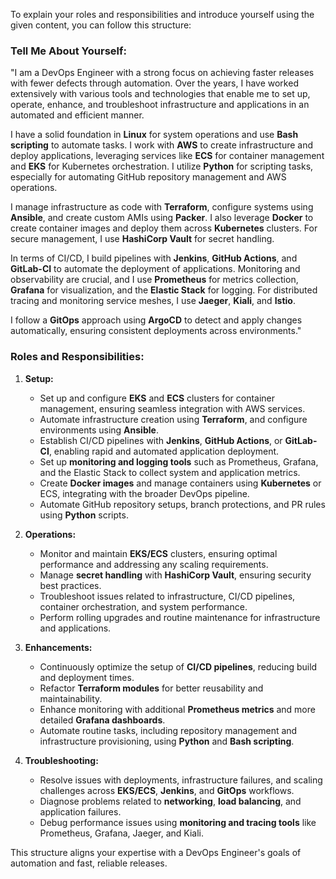 To explain your roles and responsibilities and introduce yourself using the given content, you can follow this structure:

### Tell Me About Yourself:
"I am a DevOps Engineer with a strong focus on achieving faster releases with fewer defects through automation. Over the years, I have worked extensively with various tools and technologies that enable me to set up, operate, enhance, and troubleshoot infrastructure and applications in an automated and efficient manner.

I have a solid foundation in **Linux** for system operations and use **Bash scripting** to automate tasks. I work with **AWS** to create infrastructure and deploy applications, leveraging services like **ECS** for container management and **EKS** for Kubernetes orchestration. I utilize **Python** for scripting tasks, especially for automating GitHub repository management and AWS operations.

I manage infrastructure as code with **Terraform**, configure systems using **Ansible**, and create custom AMIs using **Packer**. I also leverage **Docker** to create container images and deploy them across **Kubernetes** clusters. For secure management, I use **HashiCorp Vault** for secret handling.

In terms of CI/CD, I build pipelines with **Jenkins**, **GitHub Actions**, and **GitLab-CI** to automate the deployment of applications. Monitoring and observability are crucial, and I use **Prometheus** for metrics collection, **Grafana** for visualization, and the **Elastic Stack** for logging. For distributed tracing and monitoring service meshes, I use **Jaeger**, **Kiali**, and **Istio**.

I follow a **GitOps** approach using **ArgoCD** to detect and apply changes automatically, ensuring consistent deployments across environments."

### Roles and Responsibilities:
1. **Setup:**
   - Set up and configure **EKS** and **ECS** clusters for container management, ensuring seamless integration with AWS services.
   - Automate infrastructure creation using **Terraform**, and configure environments using **Ansible**.
   - Establish CI/CD pipelines with **Jenkins**, **GitHub Actions**, or **GitLab-CI**, enabling rapid and automated application deployment.
   - Set up **monitoring and logging tools** such as Prometheus, Grafana, and the Elastic Stack to collect system and application metrics.
   - Create **Docker images** and manage containers using **Kubernetes** or ECS, integrating with the broader DevOps pipeline.
   - Automate GitHub repository setups, branch protections, and PR rules using **Python** scripts.

2. **Operations:**
   - Monitor and maintain **EKS/ECS** clusters, ensuring optimal performance and addressing any scaling requirements.
   - Manage **secret handling** with **HashiCorp Vault**, ensuring security best practices.
   - Troubleshoot issues related to infrastructure, CI/CD pipelines, container orchestration, and system performance.
   - Perform rolling upgrades and routine maintenance for infrastructure and applications.

3. **Enhancements:**
   - Continuously optimize the setup of **CI/CD pipelines**, reducing build and deployment times.
   - Refactor **Terraform modules** for better reusability and maintainability.
   - Enhance monitoring with additional **Prometheus metrics** and more detailed **Grafana dashboards**.
   - Automate routine tasks, including repository management and infrastructure provisioning, using **Python** and **Bash scripting**.

4. **Troubleshooting:**
   - Resolve issues with deployments, infrastructure failures, and scaling challenges across **EKS/ECS**, **Jenkins**, and **GitOps** workflows.
   - Diagnose problems related to **networking**, **load balancing**, and application failures.
   - Debug performance issues using **monitoring and tracing tools** like Prometheus, Grafana, Jaeger, and Kiali.

This structure aligns your expertise with a DevOps Engineer's goals of automation and fast, reliable releases.